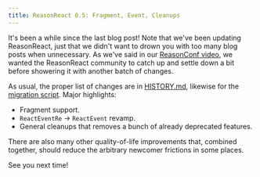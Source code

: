 ```yaml
---
title: ReasonReact 0.5: Fragment, Event, Cleanups
---
```


It's been a while since the last blog post! Note that we've been updating ReasonReact, just that we didn't want to drown you with too many blog posts when unnecessary. As we've said in our [ReasonConf video](https://twitter.com/reasonconf/status/1002152653718245376), we wanted the ReasonReact community to catch up and settle down a bit before showering it with another batch of changes.

As usual, the proper list of changes are in [HISTORY.md](https://github.com/reasonml/reason-react/blob/master/HISTORY.md#050), likewise for the [migration script](https://github.com/chenglou/upgrade-reason-react#installation). Major highlights:

- Fragment support.
- `ReactEventRe` -> `ReactEvent` revamp.
- General cleanups that removes a bunch of already deprecated features.

There are also many other quality-of-life improvements that, combined together, should reduce the arbitrary newcomer frictions in some places.

See you next time!
